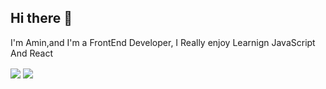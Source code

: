 ## Hi there 👋

I'm Amin,and I'm a FrontEnd Developer, I Really enjoy Learnign JavaScript And React

<a padding='10px' href="https://github.com/amin-da">
<img align="center" src="https://github-readme-stats.vercel.app/api?username=amin-da&show_icons=true&count_private=true&include_all_commits=true&theme=nightowl"/></a>

<a href="https://github.com/amin-da">
 <img align="center" margin='10px' src="https://github-readme-stats.vercel.app/api/top-langs/?username=anuraghazra&layout=compact&theme=nightowl" />

 </a>

